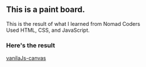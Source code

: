 <h2> This is a paint board. </h2>
This is the result of what I learned from Nomad Coders <br>
Used HTML, CSS, and JavaScript. <br>

<h3> Here's the result </h3>
<a href= "https://kokiok3.github.io/vanilaJs-canvas/" target= "_blank">
  vanilaJs-canvas </a>

